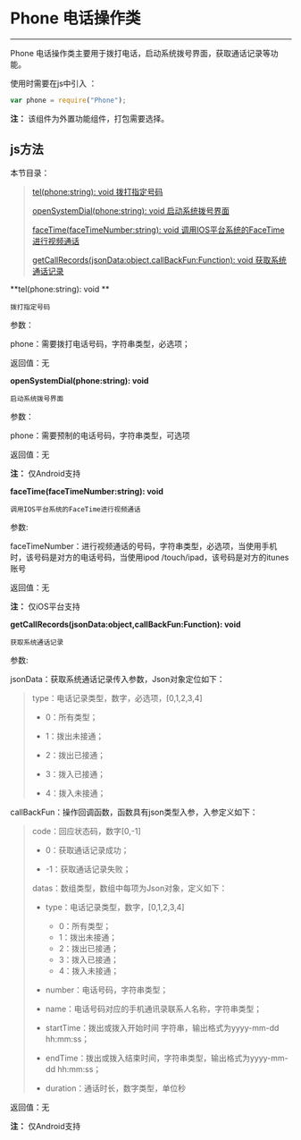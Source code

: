 # Phone 电话操作类

----------

 Phone 电话操作类主要用于拨打电话，启动系统拨号界面，获取通话记录等功能。

使用时需要在js中引入 ：

```javascript
var phone = require("Phone"); 
```

**注：** 该组件为外置功能组件，打包需要选择。

<h2 id="cid_1">js方法</h2>  

本节目录：

>[ tel(phone:string): void  拨打指定号码 ](#ff_0)
> 
> [openSystemDial(phone:string): void  启动系统拨号界面 ](#ff_1)
> 
> [faceTime(faceTimeNumber:string): void   调用IOS平台系统的FaceTime进行视频通话 ](#ff_2)
> 
> [getCallRecords(jsonData:object,callBackFun:Function): void    获取系统通话记录 ](#ff_3)
> 

<span id="ff_0">**tel(phone:string): void **</span>  

<code>拨打指定号码</code>     

参数：  

phone：需要拨打电话号码，字符串类型，必选项；  

返回值：无



<span id="ff_1">**openSystemDial(phone:string): void**</span>  

<code>启动系统拨号界面</code>   

参数：  

phone：需要预制的电话号码，字符串类型，可选项 

返回值：无  

**注：** 仅Android支持


<span id="ff_2">**faceTime(faceTimeNumber:string): void**</span>  

<code>调用IOS平台系统的FaceTime进行视频通话</code> 

参数:  

faceTimeNumber：进行视频通话的号码，字符串类型，必选项，当使用手机时，该号码是对方的电话号码，当使用ipod /touch/ipad，该号码是对方的itunes账号

返回值：无  

**注：** 仅iOS平台支持


<span id="ff_3">**getCallRecords(jsonData:object,callBackFun:Function): void**</span>  

<code>获取系统通话记录</code>  


参数: 

jsonData：获取系统通话记录传入参数，Json对象定位如下：  

> type：电话记录类型，数字，必选项，[0,1,2,3,4]
> 
> - 0：所有类型；
> 
> - 1：拨出未接通；
> 
> - 2：拨出已接通；
> 
> - 3：拨入已接通；
> 
> - 4：拨入未接通； 

callBackFun：操作回调函数，函数具有json类型入参，入参定义如下：

> code：回应状态码，数字[0,-1]
> 
> - 0：获取通话记录成功；
> 
> - -1：获取通话记录失败；
> 
> datas：数组类型，数组中每项为Json对象，定义如下：
> 
> - type：电话记录类型，数字，[0,1,2,3,4]
>   -  0：所有类型；
>   -  1：拨出未接通；
>   - 2：拨出已接通；
>   - 3：拨入已接通；
>   - 4：拨入未接通； 
> 
> - number：电话号码，字符串类型；
> 
> - name：电话号码对应的手机通讯录联系人名称，字符串类型；
> 
> - startTime：拨出或拨入开始时间 字符串，输出格式为yyyy-mm-dd hh:mm:ss；
> 
> - endTime：拨出或拨入结束时间，字符串类型，输出格式为yyyy-mm-dd hh:mm:ss；
> 
> - duration：通话时长，数字类型，单位秒

返回值：无  

**注：** 仅Android支持
